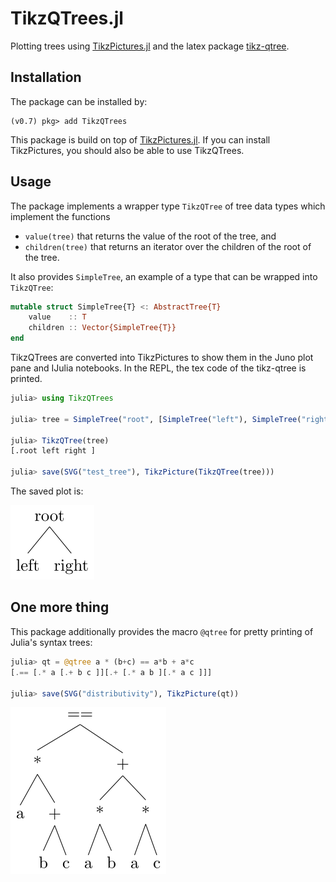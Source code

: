 # TikzQTrees.jl

Plotting trees using [TikzPictures.jl](https://github.com/JuliaTeX/TikzPictures.jl) and the latex package [tikz-qtree](https://www.ctan.org/pkg/tikz-qtree).

## Installation
The package can be installed by:
```
(v0.7) pkg> add TikzQTrees
```

This package is build on top of [TikzPictures.jl](https://github.com/JuliaTeX/TikzPictures.jl). If you can install TikzPictures, you should also be able to use TikzQTrees.

## Usage

The package implements a wrapper type `TikzQTree` of tree data types which implement the functions
- `value(tree)` that returns the value of the root of the tree, and
- `children(tree)` that returns an iterator over the children of the root of the tree.

It also provides `SimpleTree`, an example of a type that can be wrapped into `TikzQTree`:

```julia
mutable struct SimpleTree{T} <: AbstractTree{T}
    value    :: T
    children :: Vector{SimpleTree{T}}
end
```

TikzQTrees are converted into TikzPictures to show them in the Juno plot pane and IJulia notebooks. In the REPL, the tex code of the tikz-qtree is printed.

```julia
julia> using TikzQTrees

julia> tree = SimpleTree("root", [SimpleTree("left"), SimpleTree("right")]);

julia> TikzQTree(tree)
[.root left right ]

julia> save(SVG("test_tree"), TikzPicture(TikzQTree(tree)))

```

The saved plot is:

![test tree](tree_plots/test_tree.svg)

## One more thing

This package additionally provides the macro `@qtree` for pretty printing of Julia's syntax trees:

```julia
julia> qt = @qtree a * (b+c) == a*b + a*c
[.== [.* a [.+ b c ]][.+ [.* a b ][.* a c ]]]

julia> save(SVG("distributivity"), TikzPicture(qt))

```

![distributivity](tree_plots/distributivity.svg)
